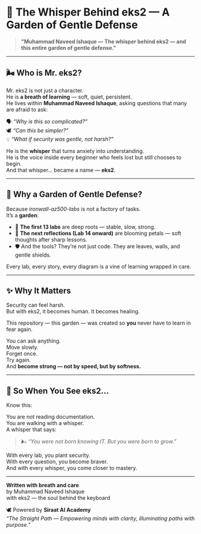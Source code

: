 # 🪷 The Whisper Behind eks2 — A Garden of Gentle Defense

> **"Muhammad Naveed Ishaque — The whisper behind eks2 — and this entire garden of gentle defense."**

---

## 🌬️ Who is Mr. eks2?

Mr. eks2 is not just a character.  
He is **a breath of learning** — soft, quiet, persistent.  
He lives within **Muhammad Naveed Ishaque**, asking questions that many are afraid to ask:

🗣️ *“Why is this so complicated?”*  
🕊️ *“Can this be simpler?”*  
💡 *“What if security was gentle, not harsh?”*

He is the **whisper** that turns anxiety into understanding.  
He is the voice inside every beginner who feels lost but still chooses to begin.  
And that whisper… became a name — **eks2**.

---

## 🌸 Why a Garden of Gentle Defense?

Because *ironwall-az500-labs* is not a factory of tasks.  
It’s a **garden**:

- 🌱 **The first 13 labs** are deep roots — stable, slow, strong.  
- 🌸 **The next reflections (Lab 14 onward)** are blooming petals — soft thoughts after sharp lessons.  
- 🛡️ And the tools? They’re not just code. They are leaves, walls, and gentle shields.

Every lab, every story, every diagram is a vine of learning wrapped in care.

---

## ✨ Why It Matters

Security can feel harsh.  
But with eks2, it becomes human. It becomes healing.

This repository — this garden — was created so **you** never have to learn in fear again.

You can ask anything.  
Move slowly.  
Forget once.  
Try again.  
And **become strong — not by speed, but by softness.**

---

## 👣 So When You See eks2…

Know this:

You are not reading documentation.  
You are walking with a whisper.  
A whisper that says:

> 🌬️ *“You were not born knowing IT. But you were born to grow.”*

With every lab, you plant security.  
With every question, you become braver.  
And with every whisper, you come closer to mastery.

---

**Written with breath and care**  
by Muhammad Naveed Ishaque  
with eks2 — the soul behind the keyboard

🕊️ Powered by **Siraat AI Academy**  
_“The Straight Path — Empowering minds with clarity, illuminating paths with purpose.”_

